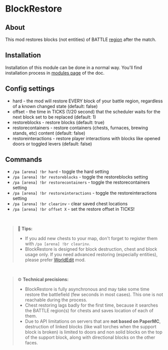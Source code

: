 # BlockRestore

## About

This mod restores blocks (not entities) of BATTLE [region](../regions.md) after the match.

## Installation

Installation of this module can be done in a normal way. You'll find installation process in [modules page](../modules.md#installing-modules) of the doc.

## Config settings

- hard \- the mod will restore EVERY block of your battle region, regardless of a known changed state (default: false)
- offset \- the time in TICKS (1/20 second) that the scheduler waits for the next block set to be replaced (default: 1)
- restoreblocks \- restore blocks (default: true)
- restorecontainers \- restore containers (chests, furnaces, brewing stands, etc) content (default: false) 
- restoreinteractions \- restore player interactions with blocks like opened doors or toggled levers (default: false) 

## Commands

- `/pa [arena] !br hard` \- toggle the hard setting
- `/pa [arena] !br restoreblocks` \- toggle the restoreblocks setting
- `/pa [arena] !br restorecontainers` \- toggle the restorecontainers setting
- `/pa [arena] !br restoreinteractions` \- toggle the restoreinteractions setting
- `/pa [arena] !br clearinv` \- clear saved chest locations
- `/pa [arena] !br offset X` \- set the restore offset in TICKS! 

<br>

> **🚩 Tips:**  
> - If you add new chests to your map, don't forget to register them with `/pa [arena] !br clearinv`.
> - BlockRestore is designed for block destruction, chest and block usage only. If you need advanced restoring 
>   (especially entities), please prefer [WorldEdit](./worldedit.md) mod. 

<br>

> ⚙ **Technical precisions:**  
> - BlockRestore is fully asynchronous and may take some time restore the battlefield (few seconds in most cases). 
    This one is not reachable during the process.
> - Chest restoring lags badly for the first time, because it searches the BATTLE region(s) for chests and saves location 
>   of each of them.
> - Due to API limitations on servers that are **not based on PaperMC**, destruction of linked blocks (like wall torches
>   when the support block is broken) is limited to doors and non solid blocks on the top of the support block, along 
>   with directional blocks on the other faces.



